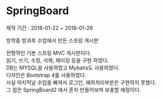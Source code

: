 # SpringBoard
제작 기간 : 2018-01-22 ~ 2018-01-26

방학중 방과후 수업에서 만든 스프링 게시판

전형적인 기본 스프링 MVC 게시판이다.<br>
읽기, 쓰기, 수정, 삭제, 페이징 등을 구현 하였다.<br>
DB는 MYSQL을 사용하였고 Mybatis도 사용하였다.<br>
디자인은 Bootstrap 4를 사용하였다.<br>
사실 마지막날 수업을 빠져서 로그인, 예외처리부분은 구현하지 못했다.<br>
그 점은 SpringBoard2 에서 혼자 만들어보며 보충할 예정이다.
